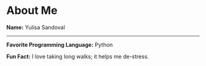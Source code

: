 # About Me
**Name:** Yulisa Sandoval

---

**Favorite Programming Language:** Python

**Fun Fact:** I love taking long walks; it helps me de-stress.
